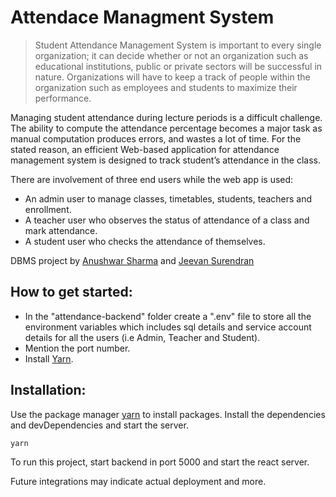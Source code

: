 Attendace Managment System
=========================

> Student Attendance Management System is important to every single organization; it
> can decide whether or not an organization such as educational institutions, public or
> private sectors will be successful in nature. Organizations will have to keep a track of
> people within the organization such as employees and students to maximize their
> performance.

Managing student attendance during lecture periods is a difficult challenge. The ability to
compute the attendance percentage becomes a major task as manual computation produces
errors, and wastes a lot of time. For the stated reason, an efficient Web-based application
for attendance management system is designed to track student’s attendance in the class.

There are involvement of three end users while the web app is used:
- An admin user to manage classes, timetables, students, teachers and enrollment.
- A teacher user who observes the status of attendance of a class and mark attendance. 
- A student user who checks the attendance of themselves.

DBMS project by [Anushwar Sharma](https://github.com/Anushwar) and [Jeevan Surendran](https://github.com/jeevansurendran)

## How to get started:
- In the "attendance-backend" folder create a ".env" file to store all the environment variables which includes sql details and service account details for all the users (i.e Admin, Teacher and Student).
- Mention the port number.
- Install [Yarn](https://yarnpkg.com/).
## Installation:

Use the package manager [yarn](https://yarnpkg.com/) to install packages.
Install the dependencies and devDependencies and start the server.

```bash
yarn
```

To run this project, start backend in port 5000 and start the react server.

Future integrations may indicate actual deployment and more.
